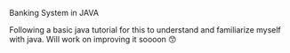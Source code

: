 Banking System in JAVA

Following a basic java tutorial for this to understand and familiarize myself with java.
Will work on improving it soooon 😙
